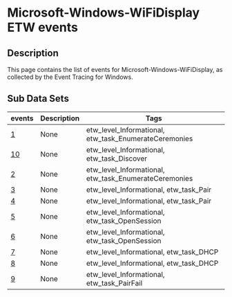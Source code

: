 # Microsoft-Windows-WiFiDisplay ETW events

## Description
This page contains the list of events for Microsoft-Windows-WiFiDisplay, as collected by the Event Tracing for Windows.

## Sub Data Sets
|events|Description|Tags|
|---|---|---|
|[1](events/event-1.md)|None|etw_level_Informational, etw_task_EnumerateCeremonies|
|[10](events/event-10.md)|None|etw_level_Informational, etw_task_Discover|
|[2](events/event-2.md)|None|etw_level_Informational, etw_task_EnumerateCeremonies|
|[3](events/event-3.md)|None|etw_level_Informational, etw_task_Pair|
|[4](events/event-4.md)|None|etw_level_Informational, etw_task_Pair|
|[5](events/event-5.md)|None|etw_level_Informational, etw_task_OpenSession|
|[6](events/event-6.md)|None|etw_level_Informational, etw_task_OpenSession|
|[7](events/event-7.md)|None|etw_level_Informational, etw_task_DHCP|
|[8](events/event-8.md)|None|etw_level_Informational, etw_task_DHCP|
|[9](events/event-9.md)|None|etw_level_Informational, etw_task_PairFail|
